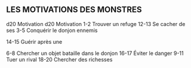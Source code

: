 ## LES MOTIVATIONS DES MONSTRES


d20 Motivation d20 Motivation
1-2 Trouver un refuge 12-13 Se cacher de ses
3-5  Conquérir le donjon ennemis

14-15 Guérir après une

6-8 Chercher un objet bataille
dans le donjon 16-17 Éviter le danger
9-11 Tuer un rival 18-20 Chercher des
richesses
